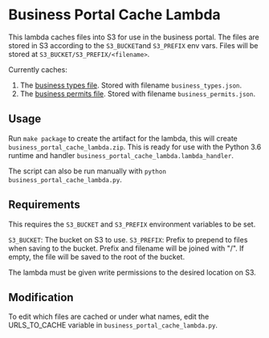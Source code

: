 # Business Portal Cache Lambda

This lambda caches files into S3 for use in the business portal. The files are stored in 
S3 according to the `S3_BUCKET`and `S3_PREFIX` env vars. Files will be stored at 
`S3_BUCKET/S3_PREFIX/<filename>`. 

Currently caches:

1) The [business types file](https://data.cityofgainesville.org/resource/i9px-haju.json). Stored 
with filename `business_types.json`.  
2) The [business permits file](https://data.cityofgainesville.org/resource/mfe4-6q3g.json). Stored
with filename `business_permits.json`. 


## Usage

Run `make package` to create the artifact for the lambda, this will create
`business_portal_cache_lambda.zip`. This is ready for use with the Python 3.6 runtime and handler
`business_portal_cache_lambda.lambda_handler`.

The script can also be run manually with `python business_portal_cache_lambda.py`.


## Requirements

This requires the `S3_BUCKET` and `S3_PREFIX` environment variables to be set.

`S3_BUCKET`: The bucket on S3 to use.
`S3_PREFIX`: Prefix to prepend to files when saving to the bucket. Prefix and filename will be 
joined with "/".  If empty, the file will be saved to the root of the bucket.

The lambda must be given write permissions to the desired location on S3.


## Modification

To edit which files are cached or under what names, edit the URLS_TO_CACHE variable in 
`business_portal_cache_lambda.py`.
